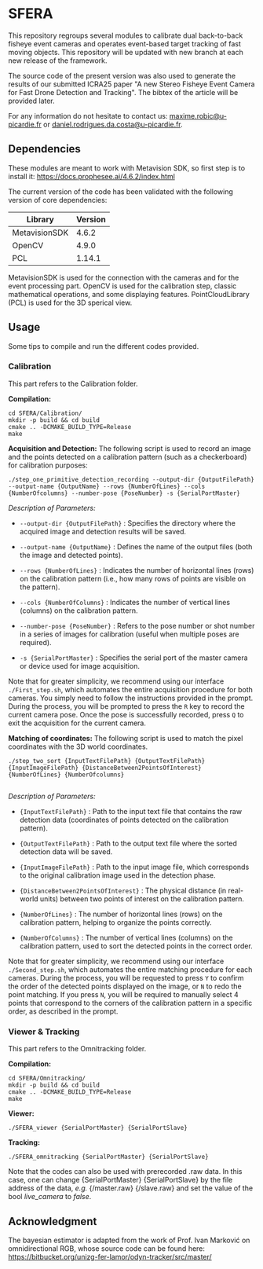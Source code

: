 # SFERA

This repository regroups several modules to calibrate dual back-to-back fisheye event cameras and operates event-based target tracking of fast moving objects. This repository will be updated with new branch at each new release of the framework.

The source code of the present version was also used to generate the results of our submitted ICRA25 paper "A new Stereo Fisheye Event Camera for Fast Drone Detection and Tracking". The bibtex of the article will be provided later.

For any information do not hesitate to contact us: maxime.robic@u-picardie.fr or daniel.rodrigues.da.costa@u-picardie.fr.

## Dependencies

These modules are meant to work with Metavision SDK, so first step is to install it: https://docs.prophesee.ai/4.6.2/index.html

The current version of the code has been validated with the following version of core dependencies:

| Library       | Version       |
| ------------- | ------------- |
| MetavisionSDK | 4.6.2         |
| OpenCV        | 4.9.0         |
| PCL           | 1.14.1        |

MetavisionSDK is used for the connection with the cameras and for the event processing part. 
OpenCV is used for the calibration step, classic mathematical operations, and some displaying features. 
PointCloudLibrary (PCL) is used for the 3D sperical view. 

## Usage
Some tips to compile and run the different codes provided.

### Calibration
This part refers to the Calibration folder.

**Compilation:**

```
cd SFERA/Calibration/
mkdir -p build && cd build
cmake .. -DCMAKE_BUILD_TYPE=Release
make
```

**Acquisition and Detection:**
The following script is used to record an image and the points detected on a calibration pattern (such as a checkerboard) for calibration purposes:

```
./step_one_primitive_detection_recording --output-dir {OutputFilePath} --output-name {OutputName} --rows {NumberOfLines} --cols {NumberOfcolumns} --number-pose {PoseNumber} -s {SerialPortMaster} 

```
_Description of Parameters:_

* `--output-dir {OutputFilePath}` : Specifies the directory where the acquired image and detection results will be saved.

* `--output-name {OutputName}` : Defines the name of the output files (both the image and detected points).

* `--rows {NumberOfLines}` : Indicates the number of horizontal lines (rows) on the calibration pattern (i.e., how many rows of points are visible on the pattern).

* `--cols {NumberOfColumns}` : Indicates the number of vertical lines (columns) on the calibration pattern.

* `--number-pose {PoseNumber}` : Refers to the pose number or shot number in a series of images for calibration (useful when multiple poses are required).

* `-s {SerialPortMaster}` : Specifies the serial port of the master camera or device used for image acquisition.

Note that for greater simplicity, we recommend using our interface `./First_step.sh`, which automates the entire acquisition procedure for both cameras.
You simply need to follow the instructions provided in the prompt. During the process, you will be prompted to press the `R` key to record the current camera pose. 
Once the pose is successfully recorded, press `Q` to exit the acquisition for the current camera.

**Matching of coordinates:**
The following script is used to match the pixel coordinates with the 3D world coordinates.

```
./step_two_sort {InputTextFilePath} {OutputTextFilePath} {InputImageFilePath} {DistanceBetween2PointsOfInterest} {NumberOfLines} {NumberOfcolumns}
	
```
_Description of Parameters:_

* `{InputTextFilePath}` : Path to the input text file that contains the raw detection data (coordinates of points detected on the calibration pattern).

* `{OutputTextFilePath}` : Path to the output text file where the sorted detection data will be saved.

* `{InputImageFilePath}` : Path to the input image file, which corresponds to the original calibration image used in the detection phase.

* `{DistanceBetween2PointsOfInterest}` : The physical distance (in real-world units) between two points of interest on the calibration pattern. 

* `{NumberOfLines}` : The number of horizontal lines (rows) on the calibration pattern, helping to organize the points correctly.

* `{NumberOfColumns}` : The number of vertical lines (columns) on the calibration pattern, used to sort the detected points in the correct order.

Note that for greater simplicity, we recommend using our interface `./Second_step.sh`, which automates the entire matching procedure for each cameras. 
During the process, you will be requested to press `Y` to confirm the order of the detected points displayed on the image, or `N` to redo the point matching. 
If you press `N`, you will be required to manually select 4 points that correspond to the corners of the calibration pattern in a specific order, as described in the prompt.

### Viewer & Tracking
This part refers to the Omnitracking folder.

**Compilation:**

```
cd SFERA/Omnitracking/
mkdir -p build && cd build
cmake .. -DCMAKE_BUILD_TYPE=Release
make
```

**Viewer:**

```
./SFERA_viewer {SerialPortMaster} {SerialPortSlave}

```
**Tracking:**
```
./SFERA_omnitracking {SerialPortMaster} {SerialPortSlave}
```
Note that the codes can also be used with prerecorded .raw data. In this case, one can change {SerialPortMaster} {SerialPortSlave} by the file address of the data, *e.g.* {/master.raw} {/slave.raw} and set the value of the bool *live_camera* to *false*.

## Acknowledgment
The bayesian estimator is adapted from the work of Prof. Ivan Marković on omnidirectional RGB, whose source code can be found here: https://bitbucket.org/unizg-fer-lamor/odyn-tracker/src/master/
